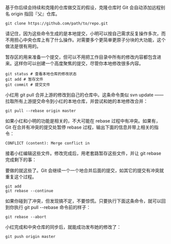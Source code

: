 基于你后续会持续和克隆的仓库做交互的假设，克隆仓库时 Git 会自动添加远程别名 origin 指回『父』仓库。
```
git clone https://github.com/path/to/repo.git
```

请记住，因为这些命令生成的是本地提交，小明可以按自己需求反复操作多次，而不用担心中央仓库上有了什么操作。对需要多个更简单更原子分块的大功能，这个做法是很有用的。

暂存区的用来准备一个提交，但可以不用把工作目录中所有的修改内容都包含进来。这样你可以创建一个高度聚焦的提交，尽管你本地修改很多内容。

```
git status # 查看本地仓库的修改状态
git add # 暂存文件
git commit # 提交文件
```

小红用 git pull 合并上游的修改到自己的仓库中。这条命令类似 svn update ——拉取所有上游提交命令到小红的本地仓库，并尝试和她的本地修改合并：
```
git pull --rebase origin master
```

如果小红和小明的功能是相关的，不大可能在 rebase 过程中有冲突。如果有，Git 在合并有冲突的提交处暂停 rebase 过程，输出下面的信息并带上相关的指令：


```
CONFLICT (content): Merge conflict in
```

接着小红编辑这些文件。修改完成后，用老套路暂存这些文件，并让 git rebase 完成剩下的事：

要做的就这些了。Git 会继续一个一个地合并后面的提交，如其它的提交有冲突就重复这个过程。

```
git add
git rebase --continue
```

如果你碰到了冲突，但发现搞不定，不要惊慌。只要执行下面这条命令，就可以回到你执行 git pull --rebase 命令前的样子：


```
git rebase --abort
```

小红完成和中央仓库的同步后，就能成功发布她的修改了：
```
git push origin master
```


















